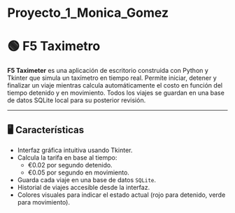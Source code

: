 # Proyecto_1_Monica_Gomez
# 🟢 F5 Taximetro

**F5 Taximeter** es una aplicación de escritorio construida con Python y Tkinter que simula un taxímetro en tiempo real. Permite iniciar, detener y finalizar un viaje mientras calcula automáticamente el costo en función del tiempo detenido y en movimiento. Todos los viajes se guardan en una base de datos SQLite local para su posterior revisión.

---

## 🖥️ Características

- Interfaz gráfica intuitiva usando Tkinter.
- Calcula la tarifa en base al tiempo:
  - €0.02 por segundo detenido.
  - €0.05 por segundo en movimiento.
- Guarda cada viaje en una base de datos `SQLite`.
- Historial de viajes accesible desde la interfaz.
- Colores visuales para indicar el estado actual (rojo para detenido, verde para movimiento).


